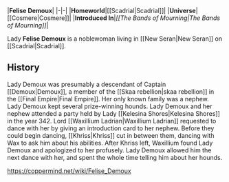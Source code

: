 |**Felise Demoux**|
|-|-|
|**Homeworld**|[[Scadrial\|Scadrial]]|
|**Universe**|[[Cosmere\|Cosmere]]|
|**Introduced In**|*[[The Bands of Mourning\|The Bands of Mourning]]*|

Lady **Felise Demoux** is a noblewoman living in [[New Seran\|New Seran]] on [[Scadrial\|Scadrial]].

## History
Lady Demoux was presumably a descendant of Captain [[Demoux\|Demoux]], a member of the [[Skaa rebellion\|skaa rebellion]] in the [[Final Empire\|Final Empire]]. Her only known family was a nephew.
Lady Demoux kept several prize-winning hounds.
Lady Demoux and her nephew attended a party held by Lady [[Kelesina Shores\|Kelesina Shores]] in the year 342. Lord [[Waxillium Ladrian\|Waxillium Ladrian]] requested to dance with her by giving an introduction card to her nephew. Before they could begin dancing, [[Khriss\|Khriss]] cut in between them, dancing with Wax to ask him about his abilities. After Khriss left, Waxillium found Lady Demoux and apologized to her profusely. Lady Demoux allowed him the next dance with her, and spent the whole time telling him about her hounds.



https://coppermind.net/wiki/Felise_Demoux